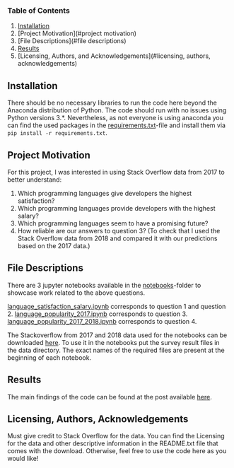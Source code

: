 ### Table of Contents

1. [Installation](#installation)
2. [Project Motivation](#project motivation)
3. [File Descriptions](#file descriptions)
4. [Results](#results)
5. [Licensing, Authors, and Acknowledgements](#licensing, authors, acknowledgements)


## Installation

There should be no necessary libraries to run the code here beyond the Anaconda distribution of Python. 
The code should run with no issues using Python versions 3.*.
Nevertheless, as not everyone is using anaconda you can find the used packages in the
[requirements.txt](requirements.txt)-file and install them via
`pip install -r requirements.txt`.


## Project Motivation
For this project, I was interested in using Stack Overflow data from 2017 to better understand:

1. Which programming languages give developers the highest satisfaction?
2. Which programming languages provide developers with the highest salary?
3. Which programming languages seem to have a promising future?
4. How reliable are our answers to question 3?
(To check that I used the Stack Overflow data from 2018 and compared it with our predictions based on the 2017 data.)


## File Descriptions
There are 3 jupyter notebooks available in the
[notebooks](notebooks)-folder to showcase work related to the above questions.  

[language_satisfaction_salary.ipynb](notebooks/language_satisfaction_salary.ipynb)
corresponds to question 1 and question 2.
[language_popularity_2017.ipynb](notebooks/language_popularity_2017.ipynb)
corresponds to question 3.
[language_popularity_2017_2018.ipynb](notebooks/language_popularity_2017_2018.ipynb)
corresponds to question 4.

The Stackoverflow from 2017 and 2018 data used for the notebooks can be downloaded
[here](https://insights.stackoverflow.com/survey).
To use it in the notebooks put the survey result files in the data directory.
The exact names of the required files are present at the beginning of each notebook.


## Results
The main findings of the code can be found at the post available [here]().


## Licensing, Authors, Acknowledgements
Must give credit to Stack Overflow for the data.
You can find the Licensing for the data and other descriptive information in the README.txt file that comes with the download.
Otherwise, feel free to use the code here as you would like!

